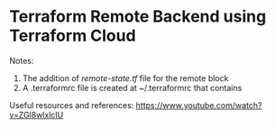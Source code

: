 # Terraform Remote Backend using Terraform Cloud

Notes:
1. The addition of _remote-state.tf_ file for the remote block
2. A .terraformrc file is created at ~/.terraformrc that contains

Useful resources and references:
https://www.youtube.com/watch?v=ZGl8wlxlcIU